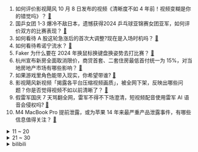 1. 如何评价影视飓风 10 月 8 日发布的视频《清晰度不如 4 年前！视频变糊是你的错觉吗》？ [:link:](https://www.zhihu.com/question/790765906)
2. 国乒女团 1-3 爆冷不敌日本，遗憾获得2024 乒乓球亚锦赛女团亚军，如何评价双方的比赛表现？ [:link:](https://www.zhihu.com/question/797474474)
3. 如何看待 A 股这轮急涨后的首次大调整?现在是入场时机吗？ [:link:](https://www.zhihu.com/question/792364837)
4. 如何看待希诺宁流水？ [:link:](https://www.zhihu.com/question/793266839)
5. Faker 为什么要在 2024 年换鼠标换键盘换姿势去打比赛？ [:link:](https://www.zhihu.com/question/780291982)
6. 杭州宣布新房全面取消限价，商贷首套、二套住房最低首付统一为 15%，对当地房地产市场有哪些影响？ [:link:](https://www.zhihu.com/question/794159477)
7. 如果游戏里角色能带入现实，你希望带谁? [:link:](https://www.zhihu.com/question/665936334)
8. 影视飓风新视频「揭露各平台压缩视频画质」，被全网下架，反映出哪些问题？你是否觉得视频不如以前清晰了？ [:link:](https://www.zhihu.com/question/794699754)
9. 假雷军国庆 7 天骂翻全网，雷军不得不下场澄清，短视频配音使用雷军 AI 语音会侵权吗? [:link:](https://www.zhihu.com/question/726917567)
10. M4 MacBook Pro 提前泄露，或为苹果 14 年来最严重产品泄露事件，有哪些信息值得关注？ [:link:](https://www.zhihu.com/question/779121060)
<details>
<summary>11 ~ 20</summary>

11. 记者爆江歌妈妈失独是惊天骗局，质疑其骗捐，江秋莲回怼「能把我怎么地」，具体情况是怎样的？ [:link:](https://www.zhihu.com/question/796292268)
12. 如果一个nba球星整个生涯都在一个弱队当大哥刷数据，他的历史地位能有多高？ [:link:](https://www.zhihu.com/question/778191346)
13. 为什么吃牛肉可以三分熟，猪肉却不可以呢？ [:link:](https://www.zhihu.com/question/552089218)
14. 如何看待《流浪地球3》的演员阵容，对此又有怎样的期待？ [:link:](https://www.zhihu.com/question/768058501)
15. 为何老小区加装电梯虎头蛇尾了？ [:link:](https://www.zhihu.com/question/759589179)
16. 如何做韩立的朋友？ [:link:](https://www.zhihu.com/question/617606174)
17. 如何看待乒乓球亚锦赛女团决赛孙颖莎 2-3 输给张本美和？ [:link:](https://www.zhihu.com/question/797626771)
18. 万代南梦宫宣布更新《铁拳》的赛事规则，如何评价万代南梦宫对“中国选手禁赛事件”的应对? [:link:](https://www.zhihu.com/question/794418748)
19. 经济学家杨德龙称「三大原因导致市场调整，A 股后续将迎第二波上涨行情」，怎样看待他的观点？走势会如何？ [:link:](https://www.zhihu.com/question/792399320)
20. 湖南警方通报「旅客在昆明机场出境被坑钱」，系民警陈某个人行为，已停职，并移交纪检调查，如何看待此事？ [:link:](https://www.zhihu.com/question/790282413)
</details>
<details>
<summary>21 ~ 30</summary>

21. 40岁了算不算是高龄产妇？ [:link:](https://www.zhihu.com/question/782441709)
22. 女子在养生馆针灸肺被扎破，近半个肺缩没了，这种情况常见吗？针灸有哪些注意事项？ [:link:](https://www.zhihu.com/question/788684530)
23. 诺贝尔连续两个奖项都颁给 AI ，对 AI for science 意味着什么？ [:link:](https://www.zhihu.com/question/782254108)
24. 月薪3000适合买车吗？ [:link:](https://www.zhihu.com/question/667522465)
25. 2024亚锦赛中国VS日本，中国女团丢冠的原因是什么？ [:link:](https://www.zhihu.com/question/797460938)
26. 最近刀郎超火，如果窦唯王者归来，会怎样？ [:link:](https://www.zhihu.com/question/770096284)
27. 生物和化学界的人是如何看待诺贝尔化学奖的颁奖结果的？ [:link:](https://www.zhihu.com/question/794377891)
28. 书版知否中，抛开常嬷嬷曾做过实质的下人，常年娶蓉姐是好姻缘吗？ [:link:](https://www.zhihu.com/question/666618364)
29. 如何评价荷兰球星“野猪”埃德加-戴维斯？ [:link:](https://www.zhihu.com/question/27080850)
30. 你对于 2024 年诺贝尔文学奖的预测是什么？谁最有可能获奖？ [:link:](https://www.zhihu.com/question/666096450)
</details><details>
<summary>bilibili</summary>

</details>